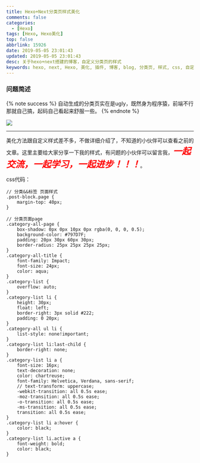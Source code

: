 ```yaml
---
title: Hexo+Next分类页样式美化
comments: false
categories:
  - [Hexo]
tags: [Hexo, Hexo美化]
top: false
abbrlink: 15926
date: 2019-05-05 23:01:43
updated: 2019-05-05 23:01:43
desc: 关于hexo+next搭建的博客，自定义分类页的样式
keywords: hexo, next, Hexo, 美化, 插件, 博客, blog, 分类页, 样式, css, 自定义
---
```

### 问题简述
{% note success %}
自动生成的分类页实在是ugly，既然身为程序猿，前端不行那就自己搞，起码自己看起来舒服一些。
{% endnote %}

![](/images/article_hexo_next_categories.png)

<!-- more -->
<hr/>

美化方法跟自定义样式差不多，不做详细介绍了，不知道的小伙伴可以查看之前的文章。这里主要给大家分享一下我的样式，有问题的小伙伴可以留言我，<font color="red" size="5">***一起交流，一起学习，一起进步！！！***</font>。

css代码：
```
// 分类&&标签 页面样式
.post-block.page {
    margin-top: 40px;
}

// 分类页面page
.category-all-page {
    box-shadow: 0px 0px 10px 0px rgba(0, 0, 0, 0.5);
    background-color: #797D7F;
    padding: 20px 30px 60px 30px;
    border-radius: 25px 25px 25px 25px;
}
.category-all-title {
    font-family: Impact;
    font-size: 24px;
    color: aqua;
}
.category-list {
    overflow: auto;
}
.category-list li {
    height: 30px;
    float: left;
    border-right: 3px solid #222;
    padding: 0 20px;
}
.category-all ul li {
    list-style: none!important;
}
.category-list li:last-child {
    border-right: none;
}
.category-list li a {
    font-size: 16px;
    text-decoration: none;
    color: chartreuse;
    font-family: Helvetica, Verdana, sans-serif;
    // text-transform: uppercase;
    -webkit-transition: all 0.5s ease;
    -moz-transition: all 0.5s ease;
    -o-transition: all 0.5s ease;
    -ms-transition: all 0.5s ease;
    transition: all 0.5s ease;
}
.category-list li a:hover {
    color: black;
}
.category-list li.active a {
    font-weight: bold;
    color: black;
}
```
